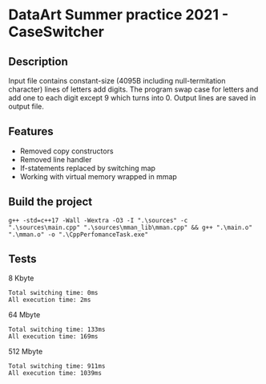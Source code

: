 # DataArt Summer practice 2021 - CaseSwitcher

## Description
Input file contains constant-size (4095B including null-termitation character) lines of letters add digits.
The program swap case for letters and add one to each digit except 9 which turns into 0. Output lines are saved in output file.

## Features
* Removed copy constructors
* Removed line handler
* If-statements replaced by switching map
* Working with virtual memory wrapped in mmap

## Build the project
`g++ -std=c++17 -Wall -Wextra -O3 -I ".\sources" -c ".\sources\main.cpp" ".\sources\mman_lib\mman.cpp" && g++ ".\main.o" ".\mman.o" -o ".\CppPerfomanceTask.exe"`

## Tests
8 Kbyte
```
Total switching time: 0ms
All execution time: 2ms
```
64 Mbyte
```
Total switching time: 133ms
All execution time: 169ms
```
512 Mbyte
```
Total switching time: 911ms
All execution time: 1039ms
```
